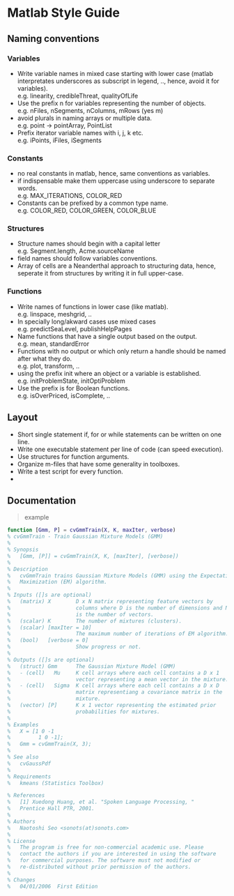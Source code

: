 Matlab Style Guide
==================

## Naming conventions

### Variables
- Write variable names in mixed case starting with lower case (matlab interpretates underscores as subscript in legend, .., hence, avoid it for variables).  
e.g. linearity, credibleThreat, qualityOfLife
- Use the prefix n for variables representing the number of objects.  
e.g. nFiles, nSegments, nColumns, mRows (yes m)
- avoid plurals in naming arrays or multiple data.   
e.g. point -> pointArray, PointList
- Prefix iterator variable names with i, j, k etc.  
e.g. iPoints, iFiles, iSegments

### Constants
- no real constants in matlab, hence, same conventions as variables.
- if indispensable make them uppercase using underscore to separate words.  
e.g. MAX_ITERATIONS, COLOR_RED
- Constants can be prefixed by a common type name.  
e.g. COLOR_RED, COLOR_GREEN, COLOR_BLUE

### Structures
- Structure names should begin with a capital letter  
e.g. Segment.length, Acme.sourceName
- field names should follow variables conventions.
- Array of cells are a Neanderthal approach to structuring data, hence, seperate it from structures by writing it in full upper-case. 

### Functions
- Write names of functions in lower case (like matlab).  
e.g. linspace, meshgrid, ..
- In specially long/akward cases use mixed cases  
e.g. predictSeaLevel, publishHelpPages
- Name functions that have a single output based on the output.  
e.g. mean, standardError
- Functions with no output or which only return a handle should be named after what they do.  
e.g. plot, transform, ..
- using the prefix init where an object or a variable is established.  
e.g. initProblemState, initOptiProblem
- Use the prefix is for Boolean functions.  
e.g. isOverPriced, isComplete, ..

## Layout
- Short single statement if, for or while statements can be written on one line.
- Write one executable statement per line of code (can speed execution).
- Use structures for function arguments.
- Organize m-files that have some generality in toolboxes.
- Write a test script for every function.
- 

## Documentation

> example
``` matlab
function [Gmm, P] = cvGmmTrain(X, K, maxIter, verbose)
% cvGmmTrain - Train Gaussian Mixture Models (GMM)
%
% Synopsis
%   [Gmm, [P]] = cvGmmTrain(X, K, [maxIter], [verbose])
%
% Description
%   cvGmmTrain trains Gaussian Mixture Models (GMM) using the Expectation
%   Maximization (EM) algorithm. 
%
% Inputs ([]s are optional)
%   (matrix) X        D x N matrix representing feature vectors by 
%                     columns where D is the number of dimensions and N
%                     is the number of vectors. 
%   (scalar) K        The number of mixtures (clusters). 
%   (scalar) [maxIter = 10] 
%                     The maximum number of iterations of EM algorithm.
%   (bool)   [verbose = 0]
%                     Show progress or not. 
%
% Outputs ([]s are optional)
%   (struct) Gmm      The Gaussian Mixture Model (GMM)
%   - (cell)   Mu     K cell arrays where each cell contains a D x 1 
%                     vector representing a mean vector in the mixture. 
%   - (cell)   Sigma  K cell arrays where each cell contains a D x D
%                     matrix representiang a covariance matrix in the
%                     mixture. 
%   (vector) [P]      K x 1 vector representing the estimated prior 
%                     probabilities for mixtures. 
%
% Examples
%   X = [1 0 -1
%         1 0 -1];
%   Gmm = cvGmmTrain(X, 3);
%
% See also
%   cvGaussPdf
%
% Requirements
%   kmeans (Statistics Toolbox)

% References
%   [1] Xuedong Huang, et al. "Spoken Language Processing, "
%   Prentice Hall PTR, 2001. 
%
% Authors
%   Naotoshi Seo <sonots(at)sonots.com>
%
% License
%   The program is free for non-commercial academic use. Please 
%   contact the authors if you are interested in using the software
%   for commercial purposes. The software must not modified or
%   re-distributed without prior permission of the authors.
%
% Changes
%   04/01/2006  First Edition
```






